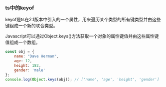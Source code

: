 ### ts中的keyof

keyof是ts在2.1版本中引入的一个属性，用来遍历某个类型的所有键类型并由这些键组成一个新的联合类型。

Javascript可以通过Object.keys()方法获取一个对象的属性键值并由这些属性键值组成一个数组。

```js
const obj = {
    name: "Dave Herman",
    age: 12,
    height: 182,
    gender: 'male'
};
console.log(Object.keys(obj)); // ['name', 'age', 'height', 'gender']
```

